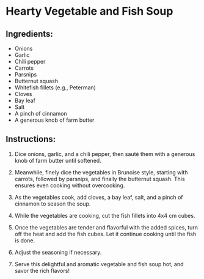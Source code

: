 # Hearty Vegetable and Fish Soup

## Ingredients:
- Onions
- Garlic
- Chili pepper
- Carrots
- Parsnips
- Butternut squash
- Whitefish fillets (e.g., Peterman)
- Cloves
- Bay leaf
- Salt
- A pinch of cinnamon
- A generous knob of farm butter

## Instructions:

1. Dice onions, garlic, and a chili pepper, then sauté them with a generous knob of farm butter until softened.

2. Meanwhile, finely dice the vegetables in Brunoise style, starting with carrots, followed by parsnips, and finally the butternut squash. This ensures even cooking without overcooking.

3. As the vegetables cook, add cloves, a bay leaf, salt, and a pinch of cinnamon to season the soup.

4. While the vegetables are cooking, cut the fish fillets into 4x4 cm cubes.

5. Once the vegetables are tender and flavorful with the added spices, turn off the heat and add the fish cubes. Let it continue cooking until the fish is done.

6. Adjust the seasoning if necessary.

7. Serve this delightful and aromatic vegetable and fish soup hot, and savor the rich flavors!